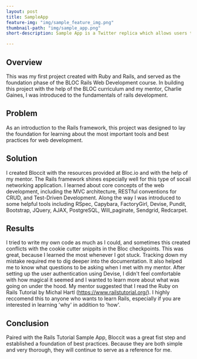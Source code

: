 ```yaml
---
layout: post
title: SampleApp
feature-img: "img/sample_feature_img.png"
thumbnail-path: "img/sample_app.png"
short-description: Sample App is a Twitter replica which allows users to create microposts and follow other users.

---
```

## Overview

This was my first project created with Ruby and Rails, and served as the foundation phase of the BLOC Rails Web Development course.  In building this project with the help of the BLOC curriculum and my mentor, Charlie Gaines, I was introduced to the fundamentals of rails development.

## Problem

As an introduction to the Rails framework, this project was designed to lay the foundation for learning about the most important tools and best practices for web development.

## Solution

I created Bloccit with the resources provided at Bloc.io and with the help of my mentor.  The Rails framework shines especially well for this type of socail networking application.  I learned about core concepts of the web development, including the MVC architecture, RESTful conventions for CRUD, and Test-Driven Development.  Along the way I was introduced to some helpful tools including RSpec, Capybara, FactoryGirl, Devise, Pundit, Bootstrap, JQuery, AJAX, PostgreSQL, Will_paginate, Sendgrid, Redcarpet.

## Results

I tried to write my own code as much as I could, and sometimes this created conflicts with the cookie cutter snippits in the Bloc checkpoints.  This was great, because I learned the most whenever I got stuck.  Tracking down my mistake required me to dig deeper into the documentation.  It also helped me to know what questions to be asking when I met with my mentor.  After setting up the user authentication using Devise, I didn't feel comfortable with how magical it seemed and I wanted to learn more about what was going on under the hood.  My mentor suggested that I read the Ruby on Rails Tutorial by Michal Hartl (https://www.railstutorial.org/).  I highly reccomend this to anyone who wants to learn Rails, especially if you are interested in learning 'why' in addition to 'how'.


## Conclusion

Paired with the Rails Tutorial Sample App, Bloccit was a great fist step and established a foundation of best practices.  Because they are both simple and very thorough, they will continue to serve as a reference for me.
